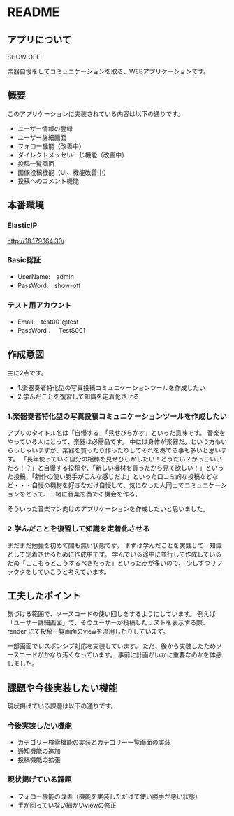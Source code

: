 # README

## アプリについて
SHOW OFF

楽器自慢をしてコミュニケーションを取る、WEBアプリケーションです。

## 概要
このアプリケーションに実装されている内容は以下の通りです。
 - ユーザー情報の登録
 - ユーザー詳細画面
 - フォロー機能（改善中）
 - ダイレクトメッセいーじ機能（改善中）
 - 投稿一覧画面
 - 画像投稿機能（UI、機能改善中）
 - 投稿へのコメント機能

## 本番環境
### ElasticIP
http://18.179.164.30/
### Basic認証
 - UserName:　admin
 - PassWord:　show-off
### テスト用アカウント
 - Email:　test001@test
 - PassWord：　Test$001

## 作成意図
主に2点です。
 - 1.楽器奏者特化型の写真投稿コミュニケーションツールを作成したい
 - 2.学んだことを復習して知識を定着化させる

### 1.楽器奏者特化型の写真投稿コミュニケーションツールを作成したい
アプリのタイトル名は「自慢する」「見せびらかす」といった意味です。
音楽をやっている人にとって、楽器は必需品です。
中には身体が楽器だ。という方もいらっしゃいますが、楽器を買ったり作ったりしてそれを奏でる事も多いと思います。
「長年使っている自分の相棒を見せびらかしたい！どうだい？かっこいいだろ！？」と自慢する投稿や、「新しい機材を買ったから見て欲しい！」といった投稿、「新作の使い勝手がこんな感じだよ」といった口コミ的な投稿などなど・・・自慢の機材を好きなだけ自慢して、気になった人同士でコミュニケーションをとって、一緒に音楽を奏でる機会を作る。

そういった音楽マン向けのアプリケーションを作成したいと思いました。


### 2.学んだことを復習して知識を定着化させる
まだまだ勉強を初めて間も無い状態です。
まずは学んだことを実践して、知識として定着させるために作成中です。
学んでいる途中に並行して作成しているため「ここもっとこうするべきだった」といった点が多いので、
少しずつリファクタをしていこうと考えています。

## 工夫したポイント
気づける範囲で、ソースコードの使い回しをするようにしています。
例えば「ユーザー詳細画面」で、そのユーザーが投稿したリストを表示する際、render にて投稿一覧画面のviewを流用したりしています。

一部画面でレスポンシブ対応を実装しています。
ただ、後から実装したためソースコードがかなり汚くなっています。
事前に計画がいかに重要なのかを体感しました。

## 課題や今後実装したい機能
現状掲げている課題は以下の通りです。
### 今後実装したい機能
 - カテゴリー検索機能の実装とカテゴリー一覧画面の実装
 - 通知機能の追加
 - 投稿機能の拡張

### 現状掲げている課題
 - フォロー機能の改善（機能を実装しただけで使い勝手が悪い状態）
 - 手が回っていない細かいviewの修正

